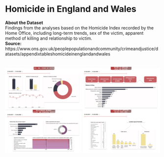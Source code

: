 <h1>Homicide in England and Wales</h1>
<b>About the Dataset</b><br>
Findings from the analyses based on the Homicide Index recorded by the Home Office, including long-term trends, sex of the victim, apparent method of killing and relationship to victim.
<br><b>Source:</b> https://www.ons.gov.uk/peoplepopulationandcommunity/crimeandjustice/datasets/appendixtableshomicideinenglandandwales

&nbsp;![plot](https://github.com/bcSar/powerbi/blob/main/Homicide%20in%20England%20and%20Wales/dashboard.png?raw=true)
